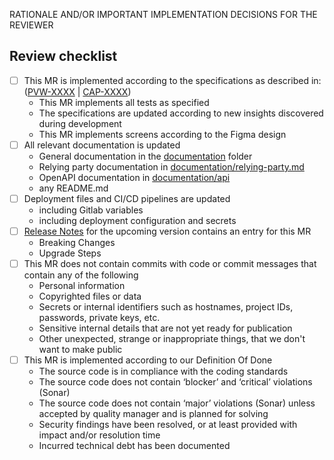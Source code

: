 RATIONALE AND/OR IMPORTANT IMPLEMENTATION DECISIONS FOR THE REVIEWER

## Review checklist

- [ ] This MR is implemented according to the specifications as described in: ([PVW-XXXX](https://JIRA_LINK) | [CAP-XXXX](https://CAP_LINK))
    - This MR implements all tests as specified
    - The specifications are updated according to new insights discovered during development
    - This MR implements screens according to the Figma design
- [ ] All relevant documentation is updated
    - General documentation in the [documentation](./documentation/) folder
    - Relying party documentation in [documentation/relying-party.md](./documentation/relying-party.md)
    - OpenAPI documentation in [documentation/api](./documentation/api/)
    - any README.md
- [ ] Deployment files and CI/CD pipelines are updated
    - including Gitlab variables
    - including deployment configuration and secrets
- [ ] [Release Notes](./documentation/release-notes/) for the upcoming version contains an entry for this MR
    - Breaking Changes
    - Upgrade Steps
- [ ] This MR does not contain commits with code or commit messages that contain any of the following
    - Personal information
    - Copyrighted files or data
    - Secrets or internal identifiers such as hostnames, project IDs, passwords, private keys, etc.
    - Sensitive internal details that are not yet ready for publication
    - Other unexpected, strange or inappropriate things, that we don't want to make public
- [ ] This MR is implemented according to our Definition Of Done
    - The source code is in compliance with the coding standards
    - The source code does not contain ‘blocker’ and ‘critical’ violations (Sonar)
    - The source code does not contain ‘major’ violations (Sonar) unless accepted by quality manager and is planned for solving
    - Security findings have been resolved, or at least provided with impact and/or resolution time
    - Incurred technical debt has been documented
